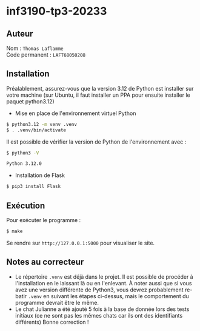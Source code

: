 # inf3190-tp3-20233

## Auteur
Nom : `Thomas Laflamme`  
Code permanent : `LAFT68050208`

## Installation
Préalablement, assurez-vous que la version 3.12 de Python est installer sur votre machine (sur Ubuntu, il faut installer un PPA pour ensuite installer le paquet python3.12)

- Mise en place de l'environnement virtuel Python
```bash
$ python3.12 -m venv .venv
$ . .venv/bin/activate
```
Il est possible de vérifier la version de Python de l'environnement avec :
```bash
$ python3 -V

Python 3.12.0
```
- Installation de Flask
```bash
$ pip3 install Flask
```

## Exécution
Pour exécuter le programme :
```bash
$ make
```
Se rendre sur `http://127.0.0.1:5000` pour visualiser le site.

## Notes au correcteur
- Le répertoire `.venv` est déjà dans le projet. Il est possible de procéder à l'installation en le laissant là ou en l'enlevant. À noter aussi que si vous avez une version différente de Python3, vous devrez probablement re-batir `.venv` en suivant les étapes ci-dessus, mais le comportement du programme devrait être le même.
- Le chat Julianne a été ajouté 5 fois à la base de donnée lors des tests initiaux (ce ne sont pas les mêmes chats car ils ont des identifiants différents) Bonne correction !